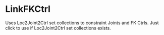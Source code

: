 # LinkFKCtrl
Uses Loc2Joint2Ctrl set collections to constraint Joints and FK Ctrls.
Just click to use if Loc2Joint2Ctrl set collections exists.
